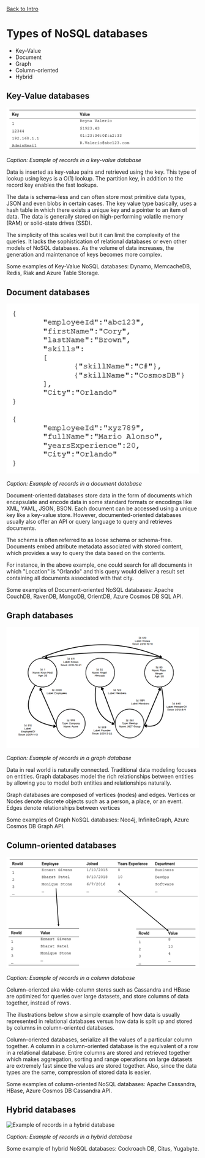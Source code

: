 [Back to Intro](intro.md)

# Types of NoSQL databases

- Key-Value
- Document
- Graph
- Column-oriented
- Hybrid

## Key-Value databases

![Example of records in a key-value database](/img/key-value.png)

*Caption: Example of records in a key-value database*

Data is inserted as key-value pairs and retrieved using the key. This type of lookup using keys is a O(1) lookup. The partition key, in addition to the record key enables the fast lookups.

The data is schema-less and can often store most primitive data types, JSON and even blobs in certain cases. The key value type basically, uses a hash table in which there exists a unique key and a pointer to an item of data. The data is generally stored on high-performing volatile memory (RAM) or solid-state drives (SSD).

The simplicity of this scales well but it can limit the complexity of the queries. It lacks the sophistication of relational databases or even other models of NoSQL databases. As the volume of data increases, the generation and maintenance of keys becomes more complex.

Some examples of Key-Value NoSQL databases: Dynamo, MemcacheDB, Redis, Riak and Azure Table Storage.

## Document databases

![Example of records in a document database](/img/document.png)

*Caption: Example of records in a document database*

Document-oriented databases store data in the form of documents which encapsulate and encode data in some standard formats or encodings like XML, YAML, JSON, BSON. Each document can be accessed using a unique key like a key-value store. However, documented-oriented databases usually also offer an API or query language to query and retrieves documents.

The schema is often referred to as loose schema or schema-free. Documents embed attribute metadata associated with stored content, which provides a way to query the data based on the contents.

For instance, in the above example, one could search for all documents in which "Location" is "Orlando" and this query would deliver a result set containing all documents associated with that city.

Some examples of Document-oriented NoSQL databases: Apache CouchDB, RavenDB, MongoDB, OrientDB, Azure Cosmos DB SQL API.

## Graph databases

![Example of records in a graph database](/img/graph.png)

*Caption: Example of records in a graph database*

Data in real world is naturally connected. Traditional data modeling focuses on entities. Graph databases model the rich relationships between entities by allowing you to model both entities and relationships naturally.

Graph databases are composed of vertices (nodes) and edges. Vertices or Nodes denote discrete objects such as a person, a place, or an event. Edges denote relationships between vertices

Some examples of Graph NoSQL databases: Neo4j, InfiniteGraph, Azure Cosmos DB Graph API.

## Column-oriented databases

![Example of records in a column database](/img/column.png)

*Caption: Example of records in a column database*

Column-oriented aka wide-column stores such as Cassandra and HBase are optimized for queries over large datasets, and store columns of data together, instead of rows. 

The illustrations below show a simple example of how data is usually represented in relational databases versus how data is split up and stored by columns in column-oriented databases.

Column-oriented databases, serialize all the values of a particular column together. A column in a column-oriented database is the equivalent of a row in a relational database. Entire columns are stored and retrieved together which makes aggregation, sorting and range operations on large datasets are extremely fast since the values are stored together. Also, since the data types are the same, compression of stored data is easier. 

Some examples of column-oriented NoSQL databases: Apache Cassandra, HBase, Azure Cosmos DB Cassandra API.

## Hybrid databases

![Example of records in a hybrid database](/img/hybrid.png)

*Caption: Example of records in a hybrid database*

Some example of hybrid NoSQL databases: Cockroach DB, Citus, Yugabyte.